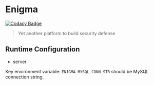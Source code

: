 # Enigma

[![Codacy Badge](https://api.codacy.com/project/badge/Grade/d9c90b56295645ab915f86d757b00182)](https://app.codacy.com/manual/dev.cyw0ng/enigma?utm_source=github.com&utm_medium=referral&utm_content=cyw0ng/enigma&utm_campaign=Badge_Grade_Dashboard)

> Yet another platform to build security defense

## Runtime Configuration

- server

Key environment variable: `ENIGMA_MYSQL_CONN_STR` should be MySQL connection string.